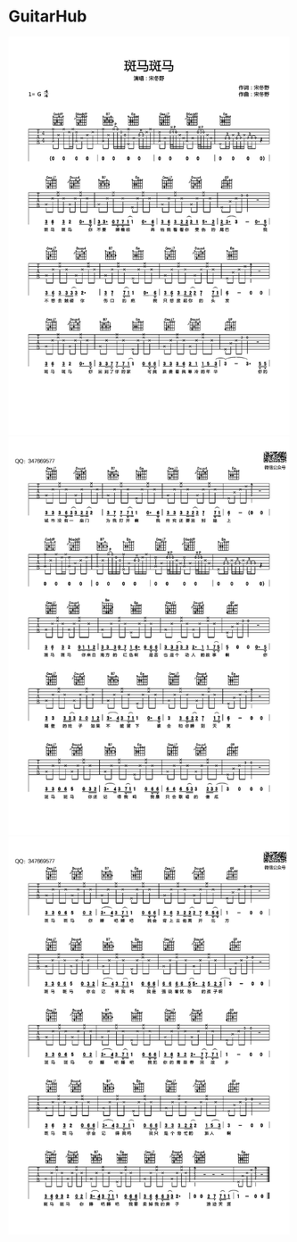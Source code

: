 # GuitarHub

![宋冬野《斑马斑马》吉他谱_G调原版编配_0](./宋冬野《斑马斑马》吉他谱_G调原版编配_0.jpg)
![宋冬野《斑马斑马》吉他谱_G调原版编配_1](./宋冬野《斑马斑马》吉他谱_G调原版编配_1.jpg)
![宋冬野《斑马斑马》吉他谱_G调原版编配_2](./宋冬野《斑马斑马》吉他谱_G调原版编配_2.jpg)
